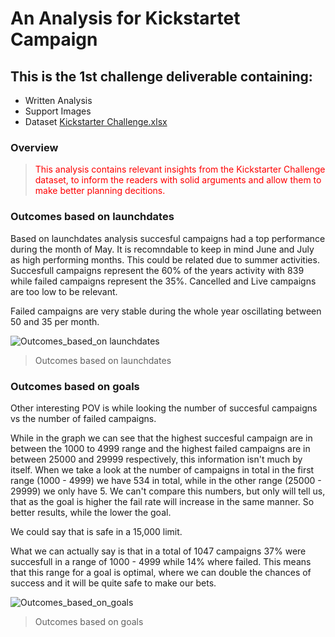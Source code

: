 # An Analysis for Kickstartet Campaign 
 ## This is the 1st challenge deliverable containing: 
  * Written Analysis
  * Support Images 
  * Dataset [Kickstarter Challenge.xlsx](https://github.com/dpiedra86/kickstarter-analysis/blob/main/Kickstarter_Challenge.xlsx)
  

  ### Overview
 > <span style="color: red;">This analysis contains relevant insights from the Kickstarter Challenge dataset, to inform the readers with solid arguments and allow them to make better planning decitions. </span>
  
  ### Outcomes based on launchdates
  
  Based on launchdates analysis succesful campaigns had a top performance during the month of May. It is recomndable to keep in mind June and July as high performing months. This could be related due to summer activities. 
  Succesfull campaigns represent the 60% of the years activity with 839 while failed campaigns represent the 35%. Cancelled and Live campaigns are too low to be relevant. 
  
  Failed campaigns are very stable during the whole year oscillating between 50 and 35 per month.
  
![Outcomes_based_on launchdates](https://github.com/dpiedra86/kickstarter-analysis/blob/main/Theater_Outcomes_vs_Launch.png)
>Outcomes based on launchdates


### Outcomes based on goals

Other interesting POV is while looking the number of succesful campaigns vs the number of failed campaigns. 

While in the graph we can see that the highest succesful campaign are in between the 1000 to 4999 range and the highest failed campaigns are in between 25000 and 29999 respectively, this information isn't much by itself. When we take a look at the number of campaigns in total in the first range (1000 - 4999) we have 534 in total, while in the other range (25000 - 29999) we only have 5. 
We can't compare this numbers, but only will tell us, that as the goal is higher the fail rate will increase in the same manner.  So better results, while the lower the goal.

We could say that is safe in a 15,000 limit.

What we can actually say is that in a total of 1047 campaigns 37% were succesfull in a range of 1000 - 4999 while 14% where failed. This means that this range for a goal is optimal, where we can double the chances of success and it will be quite safe to make our bets. 

![Outcomes_based_on_goals](https://github.com/dpiedra86/kickstarter-analysis/blob/main/Outcomes_vs_Goals.png)
>Outcomes based on goals
 
 
